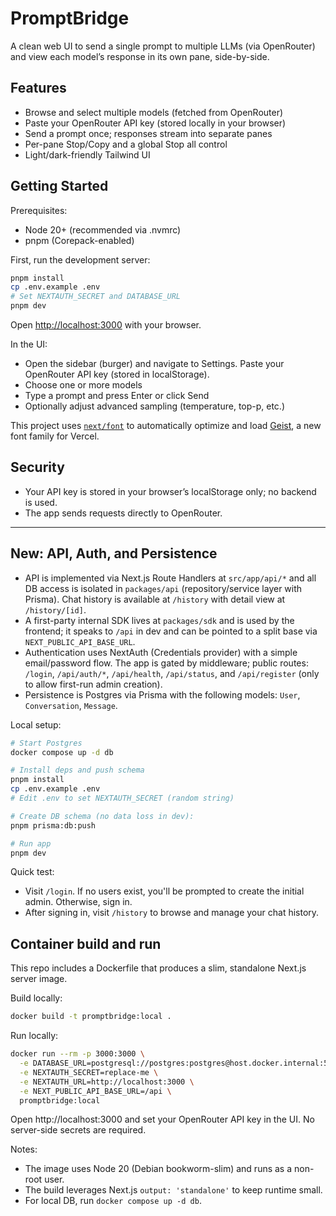 # PromptBridge

A clean web UI to send a single prompt to multiple LLMs (via OpenRouter) and view each model’s response in its own pane, side-by-side.

## Features

- Browse and select multiple models (fetched from OpenRouter)
- Paste your OpenRouter API key (stored locally in your browser)
- Send a prompt once; responses stream into separate panes
- Per-pane Stop/Copy and a global Stop all control
- Light/dark-friendly Tailwind UI

## Getting Started

Prerequisites:
- Node 20+ (recommended via .nvmrc)
- pnpm (Corepack-enabled)

First, run the development server:

```bash
pnpm install
cp .env.example .env
# Set NEXTAUTH_SECRET and DATABASE_URL
pnpm dev
```

Open [http://localhost:3000](http://localhost:3000) with your browser.

In the UI:
- Open the sidebar (burger) and navigate to Settings. Paste your OpenRouter API key (stored in localStorage).
- Choose one or more models
- Type a prompt and press Enter or click Send
- Optionally adjust advanced sampling (temperature, top-p, etc.)

This project uses [`next/font`](https://nextjs.org/docs/app/building-your-application/optimizing/fonts) to automatically optimize and load [Geist](https://vercel.com/font), a new font family for Vercel.

## Security
- Your API key is stored in your browser’s localStorage only; no backend is used.
- The app sends requests directly to OpenRouter.

---

## New: API, Auth, and Persistence

- API is implemented via Next.js Route Handlers at `src/app/api/*` and all DB access is isolated in `packages/api` (repository/service layer with Prisma). Chat history is available at `/history` with detail view at `/history/[id]`.
- A first-party internal SDK lives at `packages/sdk` and is used by the frontend; it speaks to `/api` in dev and can be pointed to a split base via `NEXT_PUBLIC_API_BASE_URL`.
- Authentication uses NextAuth (Credentials provider) with a simple email/password flow. The app is gated by middleware; public routes: `/login`, `/api/auth/*`, `/api/health`, `/api/status`, and `/api/register` (only to allow first-run admin creation).
- Persistence is Postgres via Prisma with the following models: `User`, `Conversation`, `Message`.

Local setup:

```bash
# Start Postgres
docker compose up -d db

# Install deps and push schema
pnpm install
cp .env.example .env
# Edit .env to set NEXTAUTH_SECRET (random string)

# Create DB schema (no data loss in dev):
pnpm prisma:db:push

# Run app
pnpm dev
```

Quick test:
- Visit `/login`. If no users exist, you'll be prompted to create the initial admin. Otherwise, sign in.
- After signing in, visit `/history` to browse and manage your chat history.

## Container build and run

This repo includes a Dockerfile that produces a slim, standalone Next.js server image.

Build locally:

```bash
docker build -t promptbridge:local .
```

Run locally:

```bash
docker run --rm -p 3000:3000 \
  -e DATABASE_URL=postgresql://postgres:postgres@host.docker.internal:5432/promptbridge \
  -e NEXTAUTH_SECRET=replace-me \
  -e NEXTAUTH_URL=http://localhost:3000 \
  -e NEXT_PUBLIC_API_BASE_URL=/api \
  promptbridge:local
```

Open http://localhost:3000 and set your OpenRouter API key in the UI. No server-side secrets are required.

Notes:
- The image uses Node 20 (Debian bookworm-slim) and runs as a non-root user.
- The build leverages Next.js `output: 'standalone'` to keep runtime small.
- For local DB, run `docker compose up -d db`.
